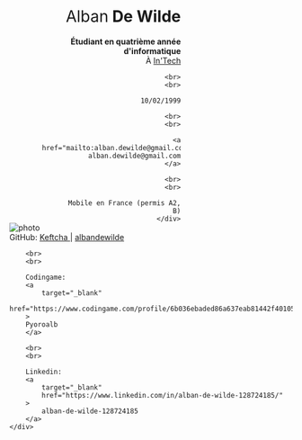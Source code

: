 <div>
    <img alt="photo" src="/portfolio/img/photo.jpg" style="max-width: 49%">
    <div style="text-align: right; display: inline-block; width: 49%;">
        <h1>
            <span style="font-weight: normal;">Alban</span> <b>De Wilde</b>
        </h1>
        <b>
            Étudiant en quatrième année d'informatique
        </b>
        <br>
        À <a target="_blank" href="https://www.intechinfo.fr/">In'Tech</a>

        <br>
        <br>

        10/02/1999

        <br>
        <br>

        <a href="mailto:alban.dewilde@gmail.com">
            alban.dewilde@gmail.com
        </a>

        <br>
        <br>

        Mobile en France (permis A2, B)
    </div>
</div>

<br>

<div>
    <div>
        GitHub:
        <a
            target="_blank"
            href="https://github.com/Keftcha"
        >
            Keftcha
        </a>
        |
        <a
            target="_blank"
            href="https://github.com/albandewilde"
        >
            albandewilde
        </a>

        <br>
        <br>

        Codingame:
        <a
            target="_blank"
            href="https://www.codingame.com/profile/6b036ebaded86a637eab81442f40105e9818941"
        >
        Pyoroalb
        </a>

        <br>
        <br>

        Linkedin:
        <a
            target="_blank"
            href="https://www.linkedin.com/in/alban-de-wilde-128724185/"
        >
            alban-de-wilde-128724185
        </a>
    </div>
</div>
